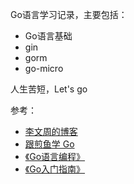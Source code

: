 Go语言学习记录，主要包括：

- Go语言基础
- gin
- gorm
- go-micro


人生苦短，Let's go


参考：

- [李文周的博客](https://liwenzhou.com/)
- [跟煎鱼学 Go](https://eddycjy.com/go-categories/)
- [《Go语言编程》]()
- [《Go入门指南》](https://github.com/unknwon/the-way-to-go_ZH_CN/blob/master/eBook/directory.md)
